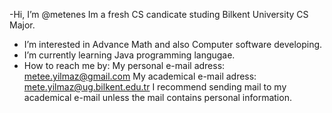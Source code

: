 -Hi, I’m @metenes
Im a fresh CS candicate studing Bilkent University CS Major.  
- I’m interested in Advance Math and also Computer software developing.
- I’m currently learning Java programming langugae.
- How to reach me by:
My personal e-mail adress: metee.yilmaz@gmail.com
My academical e-mail adress: mete.yilmaz@ug.bilkent.edu.tr 
I recommend sending mail to my academical e-mail unless the mail contains personal information.

<!---
metenes/metenes is a ✨ special ✨ repository because its `README.md` (this file) appears on your GitHub profile.
You can click the Preview link to take a look at your changes.
--->
